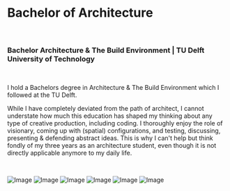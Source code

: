 # Bachelor of Architecture
<br>

### Bachelor Architecture & The Build Environment | TU Delft University of Technology
<br>

I hold a Bachelors degree in Architecture & The Build Environment which I followed at the TU Delft.

While I have completely deviated from the path of architect, I cannot understate how much this education has shaped my thinking about any type of creative production, including coding. I thoroughly enjoy the role of visionary, coming up with (spatial) configurations, and testing, discussing, presenting & defending abstract ideas. This is why I can't help but think fondly of my three years as an architecture student, even though it is not directly applicable anymore to my daily life.

<!-- As an architecture student, I have not only learned how someone can design buildings, but also how someone could design anything.  -->
<!-- By far the most impressive courses where the ON-courses, the design studios. These are well-known for their tough deadlines, wide range of requirements (from constructive analysis to furniture placement sketches), and their creative complexity (design what a city would look like in 50 years). It was here that your creative process and workflows really got tested on a personal level. They say that the best lessons are often the most painful ones, so let’s say that I learned a lot :). -->
<!-- 
My opinion on the field of architecture as I experienced it is still quite divided. The study of architecture can sometimes be very unfocused, and together with the difficulty of benchmarking progress in something as creative as 'design', it often left me feeling quite lost, like I was doing or producing nothing of concrete value.

On the other hand, the 'idea' of being an architect still seems great to me.  -->

<br>

![Image](portfolio/architecture/thumb.png)
![Image](portfolio/architecture/7.png)
![Image](portfolio/architecture/shot4.png)
![Image](portfolio/architecture/shot2.png)
![Image](portfolio/architecture/shot5.png)
![Image](portfolio/architecture/8.png)
